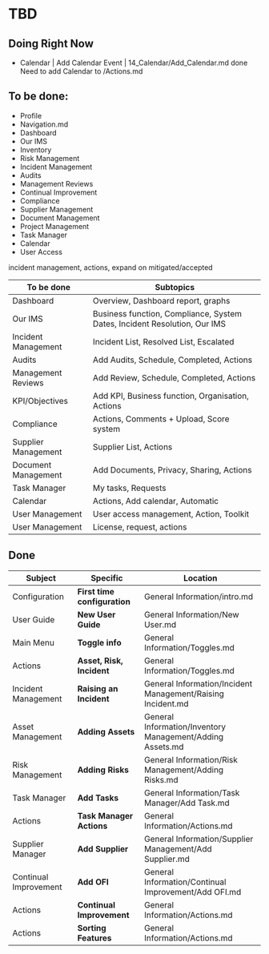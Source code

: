 # TBD

## Doing Right Now

+ Calendar | Add Calendar Event | 14_Calendar/Add_Calendar.md
 done
Need to add Calendar to /Actions.md


## To be done:

+ Profile
+ Navigation.md
+ Dashboard
+ Our IMS
+ Inventory
+ Risk Management
+ Incident Management
+ Audits
+ Management Reviews
+ Continual Improvement
+ Compliance
+ Supplier Management
+ Document Management
+ Project Management
+ Task Manager
+ Calendar
+ User Access

incident management, actions, expand on mitigated/accepted

|To be done|Subtopics|
| -------- | ------- |
|Dashboard|Overview, Dashboard report, graphs|
|Our IMS|Business function, Compliance, System Dates, Incident Resolution, Our IMS|
|Incident Management|Incident List, Resolved List, Escalated|
|Audits| Add Audits, Schedule, Completed, Actions|
|Management Reviews| Add Review, Schedule, Completed, Actions|
|KPI/Objectives|Add KPI, Business function, Organisation, Actions|
|Compliance|Actions, Comments + Upload, Score system|
|Supplier Management|Supplier List, Actions|
|Document Management|Add Documents, Privacy, Sharing, Actions|
|Task Manager|My tasks, Requests|
|Calendar|Actions, Add calendar, Automatic|
|User Management|User access management, Action, Toolkit|
|User Management| License, request, actions|


## Done

|Subject| Specific | Location |
| ----- | -------- | -------- |
|Configuration |**First time configuration**|General Information/intro.md|
|User Guide |**New User Guide**|General Information/New User.md|
|Main Menu |**Toggle info**|General Information/Toggles.md|
|Actions |**Asset, Risk, Incident**|General Information/Toggles.md|
|Incident Management|**Raising an Incident**|General Information/Incident Management/Raising Incident.md|
|Asset Management|**Adding Assets**|General Information/Inventory Management/Adding Assets.md|
|Risk Management|**Adding Risks**|General Information/Risk Management/Adding Risks.md|
|Task Manager|**Add Tasks**|General Information/Task Manager/Add Task.md|
|Actions|**Task Manager Actions**|General Information/Actions.md|
|Supplier Manager|**Add Supplier**|General Information/Supplier Management/Add Supplier.md|
|Continual Improvement|**Add OFI**|General Information/Continual Improvement/Add OFI.md|
|Actions|**Continual Improvement**|General Information/Actions.md|
|Actions|**Sorting Features**|General Information/Actions.md|

